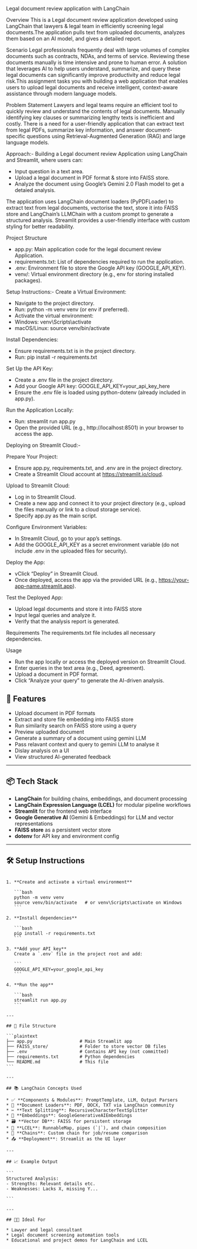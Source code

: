 Legal document review application with LangChain

Overview
This is a Legal document review application developed using LangChain that lawyers & legal team in efficiently screening legal documents.The application pulls text from uploaded documents, analyzes them based on an AI model, and gives a detailed report.

Scenario
Legal professionals frequently deal with large volumes of complex documents such as contracts, NDAs, and terms of service. Reviewing these documents manually is  time intensive and prone to human error. A solution that leverages AI to help users understand, summarize, and query these legal documents can significantly improve
productivity and reduce legal risk.This assignment tasks you with building a web application that enables users to upload legal documents and receive intelligent, context-aware assistance through modern language models.

Problem Statement
Lawyers and legal teams require an efficient tool to quickly review and understand the contents of legal documents. Manually identifying key clauses or summarizing lengthy
texts is inefficient and costly. There is a need for a user-friendly application that can extract text from legal PDFs, summarize key information, and answer document-specific questions using Retrieval-Augmented Generation (RAG) and large language models.


Approach:-
Building a Legal document review Application using LangChain and Streamlit, where users can:
- Input question in a text area.
- Upload a legal document in PDF format & store into FAISS store.
- Analyze the document using Google’s Gemini 2.0 Flash model to get a detaied analysis.


The application uses LangChain document loaders (PyPDFLoader) to extract text from legal documents, vectorise the text, store it into FAISS store and LangChain’s LLMChain with a custom prompt to generate a structured analysis. Streamlit provides a user-friendly interface with custom styling for better readability.

Project Structure
- app.py: Main application code for the legal document review Application.
- requirements.txt: List of dependencies required to run the application.
- .env: Environment file to store the Google API key (GOOGLE_API_KEY).
- venv/: Virtual environment directory (e.g., env for storing installed packages).

Setup Instructions:-
Create a Virtual Environment:
- Navigate to the project directory.
- Run: python -m venv venv (or env if preferred).
- Activate the virtual environment:
- Windows: venv\Scripts\activate
- macOS/Linux: source venv/bin/activate

Install Dependencies:
- Ensure requirements.txt is in the project directory.
- Run: pip install -r requirements.txt

Set Up the API Key:
- Create a .env file in the project directory.
- Add your Google API key: GOOGLE_API_KEY=your_api_key_here
- Ensure the .env file is loaded using python-dotenv (already included in app.py).

Run the Application Locally:
- Run: streamlit run app.py
- Open the provided URL (e.g., http://localhost:8501) in your browser to access the app.

Deploying on Streamlit Cloud:-

Prepare Your Project:
- Ensure app.py, requirements.txt, and .env are in the project directory.
- Create a Streamlit Cloud account at https://streamlit.io/cloud.

Upload to Streamlit Cloud:
- Log in to Streamlit Cloud.
- Create a new app and connect it to your project directory (e.g., upload the files manually or link to a cloud storage service).
- Specify app.py as the main script.

Configure Environment Variables:
- In Streamlit Cloud, go to your app’s settings.
- Add the GOOGLE_API_KEY as a secret environment variable (do not include .env in the uploaded files for security).

Deploy the App:
- vClick “Deploy” in Streamlit Cloud.
- Once deployed, access the app via the provided URL (e.g., https://your-app-name.streamlit.app).

Test the Deployed App:
- Upload legal documents and store it into FAISS store
- Input legal queries and analyze it.
- Verify that the analysis report is generated.

Requirements
The requirements.txt file includes all necessary dependencies.

Usage
- Run the app locally or access the deployed version on Streamlit Cloud.
- Enter queries in the text area (e.g., Deed, agreement).
- Upload a document in PDF format.
- Click “Analyze your query” to generate the AI-driven analysis.

## 🚀 Features

- Upload document in PDF formats
- Extract and store file embedding into FAISS store
- Run similarity search on FAISS store using a query
- Preview uploaded document
- Generate a summary of a document using gemini LLM
- Pass relavant context and query to gemini LLM to analyse it
- Dislay analysis on a UI
- View structured AI-generated feedback


---

## 📦 Tech Stack

- **LangChain** for building chains, embeddings, and document processing
- **LangChain Expression Language (LCEL)** for modular pipeline workflows
- **Streamlit** for the frontend web interface
- **Google Generative AI** (Gemini & Embeddings) for LLM and vector representations
- **FAISS store** as a persistent vector store
- **dotenv** for API key and environment config

---

## 🛠️ Setup Instructions
````

1. **Create and activate a virtual environment**

   ```bash
   python -m venv venv
   source venv/bin/activate   # or venv\Scripts\activate on Windows
   ```

2. **Install dependencies**

   ```bash
   pip install -r requirements.txt
   ```

3. **Add your API key**
   Create a `.env` file in the project root and add:

   ```
   GOOGLE_API_KEY=your_google_api_key
   ```

4. **Run the app**

   ```bash
   streamlit run app.py
   ```

---

## 📄 File Structure

```plaintext
├── app.py                  # Main Streamlit app
├── FAISS_store/            # Folder to store vector DB files
├── .env                    # Contains API key (not committed)
├── requirements.txt        # Python dependencies
└── README.md               # This file
```

---

## 📚 LangChain Concepts Used

* ✅ **Components & Modules**: PromptTemplate, LLM, Output Parsers
* 📄 **Document Loaders**: PDF, DOCX, TXT via LangChain community
* ✂️ **Text Splitting**: RecursiveCharacterTextSplitter
* 🧠 **Embeddings**: GoogleGenerativeAIEmbeddings
* 🗃️ **Vector DB**: FAISS for persistent storage
* 🧩 **LCEL**: RunnableMap, pipes (`|`), and chain composition
* 🧪 **Chains**: Custom chain for job/resume comparison
* 📤 **Deployment**: Streamlit as the UI layer

---

## 📈 Example Output

```
Structured Analysis:
- Strengths: Relevant details etc.
- Weaknesses: Lacks X, missing Y...

```

---

## 🧑‍💼 Ideal For

* Lawyer and legal consultant
* Legal document screening automation tools
* Educational and project demos for LangChain and LCEL
